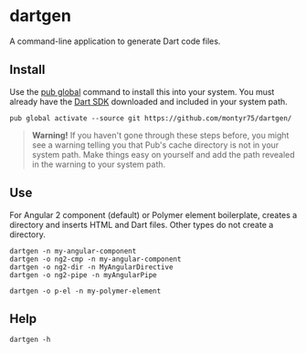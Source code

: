 # dartgen
A command-line application to generate Dart code files.

## Install
Use the [pub global](https://www.dartlang.org/tools/pub/cmd/pub-global.html) command to install this into your system. You must already have the [Dart SDK](https://www.dartlang.org/downloads/) downloaded and included in your system path.

    pub global activate --source git https://github.com/montyr75/dartgen/

>**Warning!**
>If you haven't gone through these steps before, you might see a warning telling you that Pub's cache directory is not in your system path. Make things easy on yourself and add the path revealed in the warning to your system path.

## Use
For Angular 2 component (default) or Polymer element boilerplate, creates a directory and inserts HTML and Dart files. Other types do not create a directory.

    dartgen -n my-angular-component
    dartgen -o ng2-cmp -n my-angular-component
    dartgen -o ng2-dir -n MyAngularDirective
    dartgen -o ng2-pipe -n myAngularPipe
    
    dartgen -o p-el -n my-polymer-element

## Help

    dartgen -h
    
